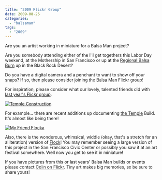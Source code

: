 ```yaml
---
title: "2009 Flickr Group"
date: 2009-08-25
categories: 
  - "balsaman"
tags: 
  - "2009"
---
```


Are you an artist working in miniature for a Balsa Man project?

Are you somebody attending either of the l'il get togethers this Labor Day weekend, at the Mothership in San Francisco or up at the [Regional Balsa Burn](http://balsaman.org/2009/08/balsa-man-comes-to-the-black-rock-desert/) up in the Black Rock Desert?

Do you have a digital camera and a penchant to want to show off your snaps? If so, then please consider joining the [Balsa Man Flickr group](http://www.flickr.com/groups/balsaman2009/)!

For inspiration, please consider what our lovely, talented friends did with [last year's Flickr group](http://balsaman.org/2009/07/what-is-balsa-man/).

[![Temple Construction](/images/3853438093_dec7407b63_m_d.jpg "Temple Construction")](http://www.flickr.com/photos/netdiva/3853438093/in/pool-1215242@N23)

For example… there are recent additions up documenting [the Temple](http://balsaman.org/2009/08/the-temple-of-minor-irregularities/) Build. It's almost like being there!

[![My Friend Flocka](/images/3844412476_2582842d15_m_d.jpg "My Friend Flocka")](http://www.flickr.com/photos/yatima/3844412476/in/pool-1215242@N23)

Also, there is the wonderous, whimsical, widdle (okay, that's a stretch for an alliteration) version of [Flock](http://www.leonardo.info/gallery/burningman/christian.html)! You may remember seeing a large version of this project in the San Francisco Civic Center or possibly you saw it at an art festival somewhere. Well now you get to see it in miniature!

If you have pictures from this or last years' Balsa Man builds or events please contact [Colin on Flickr](http://www.flickr.com/photos/headlouse/). Tiny art makes big memories, so be sure to share yours!
